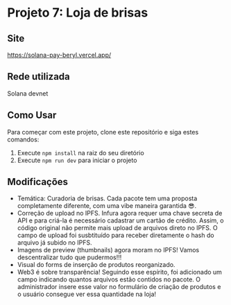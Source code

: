# Projeto 7: Loja de brisas

## Site

https://solana-pay-beryl.vercel.app/

## Rede utilizada

Solana devnet

## Como Usar

Para começar com este projeto, clone este repositório e siga estes comandos:

1. Execute `npm install` na raiz do seu diretório
2. Execute `npm run dev` para iniciar o projeto

## Modificações

- Temática: Curadoria de brisas. Cada pacote tem uma proposta completamente diferente, com uma vibe maneira garantida 😎.
- Correção de upload no IPFS. Infura agora requer uma chave secreta de API e para criá-la é necessário cadastrar um cartão de crédito. Assim, o código original não permite mais upload de arquivos direto no IPFS. O campo de upload foi susbtituído para receber diretamente o hash do arquivo já subido no IPFS.
- Imagens de preview (thumbnails) agora moram no IPFS! Vamos descentralizar tudo que pudermos!!!
- Visual do forms de inserção de produtos reorganizado.
- Web3 é sobre transparência! Seguindo esse espírito, foi adicionado um campo indicando quantos arquivos estão contidos no pacote. O administrador insere esse valor no formulário de criação de produtos e o usuário consegue ver essa quantidade na loja!
